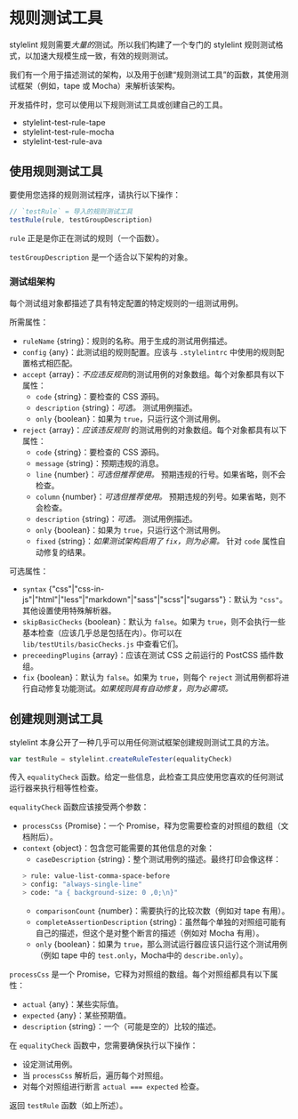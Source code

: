 # 规则测试工具

stylelint 规则需要*大量的*测试。所以我们构建了一个专门的 stylelint 规则测试格式，以加速大规模生成一致，有效的规则测试。

我们有一个用于描述测试的架构，以及用于创建“规则测试工具”的函数，其使用测试框架（例如，tape 或 Mocha）来解析该架构。

开发插件时，您可以使用以下规则测试工具或创建自己的工具。

-   stylelint-test-rule-tape
-   stylelint-test-rule-mocha
-   stylelint-test-rule-ava

## 使用规则测试工具

要使用您选择的规则测试程序，请执行以下操作：

```js
// `testRule` = 导入的规则测试工具
testRule(rule, testGroupDescription)
```

`rule` 正是是你正在测试的规则（一个函数）。

`testGroupDescription` 是一个适合以下架构的对象。

### 测试组架构

每个测试组对象都描述了具有特定配置的特定规则的一组测试用例。

所需属性：

-   `ruleName` {string}：规则的名称。用于生成的测试用例描述。
-   `config` {any}：此测试组的规则配置。应该与 `.stylelintrc` 中使用的规则配置格式相匹配。
-   `accept` {array}：*不应违反规则*的测试用例的对象数组。每个对象都具有以下属性：
    -   `code` {string}：要检查的 CSS 源码。
    -   `description` {string}：*可选。* 测试用例描述。
    -   `only` {boolean}：如果为 `true`，只运行这个测试用例。
-   `reject` {array}：*应该违反规则* 的测试用例的对象数组。每个对象都具有以下属性：
    -   `code` {string}：要检查的 CSS 源码。
    -   `message` {string}：预期违规的消息。
    -   `line` {number}：*可选但推荐使用。* 预期违规的行号。如果省略，则不会检查。
    -   `column` {number}：*可选但推荐使用。* 预期违规的列号。如果省略，则不会检查。
    -   `description` {string}：*可选。* 测试用例描述。
    -   `only` {boolean}：如果为 `true`，只运行这个测试用例。
    -   `fixed` {string}：*如果测试架构启用了 `fix`，则为必需。* 针对 `code` 属性自动修复的结果。

可选属性：

-   `syntax` {"css"|"css-in-js"|"html"|"less"|"markdown"|"sass"|"scss"|"sugarss"}：默认为 `"css"`。其他设置使用特殊解析器。
-   `skipBasicChecks` {boolean}：默认为 `false`。如果为 `true`，则不会执行一些基本检查（应该几乎总是包括在内）。你可以在 `lib/testUtils/basicChecks.js` 中查看它们。
-   `preceedingPlugins` {array}：应该在测试 CSS 之前运行的 PostCSS 插件数组。
-   `fix` {boolean}：默认为 `false`。如果为 `true`，则每个 `reject` 测试用例都将进行自动修复功能测试。*如果规则具有自动修复，则为必需项。*

## 创建规则测试工具

stylelint 本身公开了一种几乎可以用任何测试框架创建规则测试工具的方法。

```js
var testRule = stylelint.createRuleTester(equalityCheck)
```

传入 `equalityCheck` 函数。给定一些信息，此检查工具应使用您喜欢的任何测试运行器来执行相等性检查。

`equalityCheck` 函数应该接受两个参数：

-   `processCss` {Promise}：一个 Promise，释为您需要检查的对照组的数组（文档附后）。
-   `context` {object}：包含您可能需要的其他信息的对象：
    -   `caseDescription` {string}：整个测试用例的描述。最终打印会像这样：
    ```bash
    > rule: value-list-comma-space-before
    > config: "always-single-line"
    > code: "a { background-size: 0 ,0;\n}"
    ```
    -   `comparisonCount` {number}：需要执行的比较次数（例如对 tape 有用）。
    -   `completeAssertionDescription` {string}：虽然每个单独的对照组可能有自己的描述，但这个是对整个断言的描述（例如对 Mocha 有用）。
    -   `only` {boolean}：如果为 `true`，那么测试运行器应该只运行这个测试用例（例如 tape 中的 `test.only`，Mocha中的 `describe.only`）。

`processCss` 是一个 Promise，它释为对照组的数组。每个对照组都具有以下属性：

-   `actual` {any}：某些实际值。
-   `expected` {any}：某些预期值。
-   `description` {string}：一个（可能是空的）比较的描述。

在 `equalityCheck` 函数中，您需要确保执行以下操作：

-   设定测试用例。
-   当 `processCss` 解析后，遍历每个对照组。
-   对每个对照组进行断言 `actual === expected` 检查。

返回 `testRule` 函数（如上所述）。
